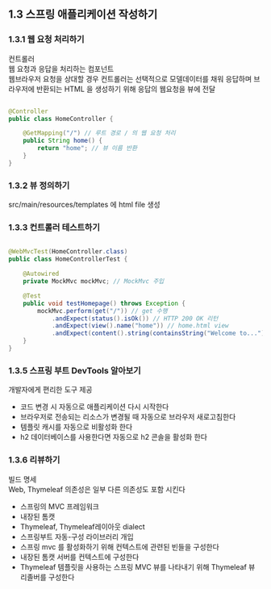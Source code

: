 ## 1.3 스프링 애플리케이션 작성하기
###  1.3.1 웹 요청 처리하기
컨트롤러 <br>
웹 요청과 응답을 처리하는 컴포넌트<br>
웹브라우저 요청을 상대할 경우 컨트롤러는 선택적으로 모델데이터를 채워 응답하며 브라우저에 반환되는 HTML 을 생성하기 위해 응답의 웹요청을 뷰에 전달<br>

~~~java

@Controller
public class HomeController {

    @GetMapping("/") // 루트 경로 / 의 웹 요청 처리
    public String home() {
        return "home"; // 뷰 이름 반환
    }
}

~~~

###  1.3.2 뷰 정의하기
src/main/resources/templates 에 html file 생성<br>

### 1.3.3 컨트롤러 테스트하기

~~~java

@WebMvcTest(HomeController.class)
public class HomeControllerTest {

    @Autowired
    private MockMvc mockMvc; // MockMvc 주입

    @Test
    public void testHomepage() throws Exception {
        mockMvc.perform(get("/")) // get 수행
            .andExpect(status().isOk()) // HTTP 200 OK 리턴
            .andExpect(view().name("home")) // home.html view 
            .andExpect(content().string(containsString("Welcome to..."))); // Welcome to... 텍스트 포함
    }
}

~~~

### 1.3.5 스프링 부트 DevTools 알아보기
개발자에게 편리한 도구 제공 <br>

- 코드 변경 시 자동으로 애플리케이션 다시 시작한다 
- 브라우저로 전송되는 리소스가 변경될 때 자동으로 브라우저 새로고침한다
- 템플릿 캐시를 자동으로 비활성화 한다
- h2 데이터베이스를 사용한다면 자동으로 h2 콘솔을 활성화 한다

### 1.3.6 리뷰하기
빌드 명세 <br>
Web, Thymeleaf 의존성은 일부 다른 의존성도 포함 시킨다<br>

- 스프링의 MVC 프레임워크
- 내장된 톰캣
- Thymeleaf, Thymeleaf레이아웃 dialect
- 스프링부트 자동-구성 라이브러리 개입
- 스프링 mvc 를 활성화하기 위해 컨텍스트에 관련된 빈들을 구성한다
- 내장된 톰캣 서버를 컨텍스트에 구성한다
- Thymeleaf 템플릿을 사용하는 스프링 MVC 뷰를 나타내기 위해 Thymeleaf 뷰 리졸버를 구성한다
